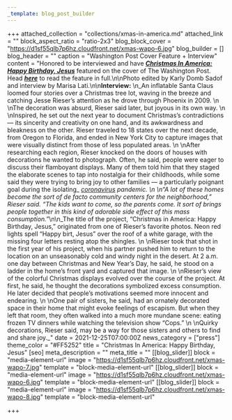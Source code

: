 ```yaml
---
_template: blog_post_builder
---
```


+++
attached_collection = "collections/xmas-in-america.md"
attached_link = ""
block_aspect_ratio = "ratio-2x3"
blog_block_cover = "https://d1sf55qlb7p6hz.cloudfront.net/xmas-wapo-6.jpg"
blog_builder = []
blog_header = ""
caption = "Washington Post Cover Feature + Interview"
content = "Honored to be interviewed and have [**_Christmas In America: Happy Birthday, Jesus_**](https://jesserieser.com/projects/christmas-in-america) featured on the cover of The Washington Post. Head [**_here_**](https://www.washingtonpost.com/photography/2021/12/20/jesse-rieser-christmas-photos/) to read the feature in full.\n\nPhoto edited by Karly Domb Sadof and interview by Marisa Lati.\n\n**Interview:**  \n_An inflatable Santa Claus loomed four stories over a Christmas tree lot, waving in the breeze and catching Jesse Rieser’s attention as he drove through Phoenix in 2009.  \n  \nThe decoration was absurd, Rieser said later, but joyous in its own way.  \n  \nInspired, he set out the next year to document Christmas’s contradictions — its sincerity and creativity on one hand, and its awkwardness and bleakness on the other. Rieser traveled to 18 states over the next decade, from Oregon to Florida, and ended in New York City to capture images that were visually distinct from those of less populated areas.  \n  \nAfter researching each region, Rieser knocked on the doors of houses with decorations he wanted to photograph. Often, he said, people were eager to discuss their flamboyant displays. Many of them told him that they staged the elaborate scenes to tap into nostalgia for their childhoods, while some said they were trying to bring joy to other families — a particularly poignant goal during the isolating_ [_coronavirus_](https://www.washingtonpost.com/coronavirus/?itid=lk_inline_manual_13) _pandemic.  \n  \n“A lot of these homes become the sort of de facto community centers for the neighborhood,” Rieser said. “The kids want to come, so the parents come. It sort of brings people together in this kind of adorable side effect of this mass consumption.”_\n\n_The title of the project, “Christmas in America: Happy Birthday, Jesus,” originated from one of Rieser’s favorite photos. Neon red lights spell “Happy birt, Jesus” over the roof of a white garage, with the missing four letters resting atop the shingles.  \n  \nRieser took that shot in the first year of his project, when his partner pushed him to return to the location on an unseasonably cold and windy night in the desert. At 2 a.m. one day between Christmas and New Year’s Day, he said, he stood on a ladder in the home’s front yard and captured that image.  \n  \nRieser’s view of the colorful Christmas displays evolved over the course of the project. At first, he said, he thought the decorations symbolized excess consumption. He later decided that people’s motivations seemed more innocent and endearing.  \n  \nOne pair of sisters, he said, had an ornately decorated space in their home that might evoke feelings of escapism. But when they left that room, they often walked into a much more mundane scene: eating frozen TV dinners while watching the television show “Cops.”  \n  \nQuirky decorations, Rieser said, may be a way for those sisters and others to find and share joy._"
date = 2021-12-25T07:00:00Z
news_category = ["press"]
theme_color = "#FF5252"
title = "Christmas In America: Happy Birthday, Jesus"
[seo]
meta_description = ""
meta_title = ""
[[blog_slider]]
block = "media-element-url"
image = "https://d1sf55qlb7p6hz.cloudfront.net/xmas-wapo-7.jpg"
template = "block-media-element-url"
[[blog_slider]]
block = "media-element-url"
image = "https://d1sf55qlb7p6hz.cloudfront.net/xmas-wapo-6.jpg"
template = "block-media-element-url"
[[blog_slider]]
block = "media-element-url"
image = "https://d1sf55qlb7p6hz.cloudfront.net/xmas-wapo-8.jpg"
template = "block-media-element-url"

+++
